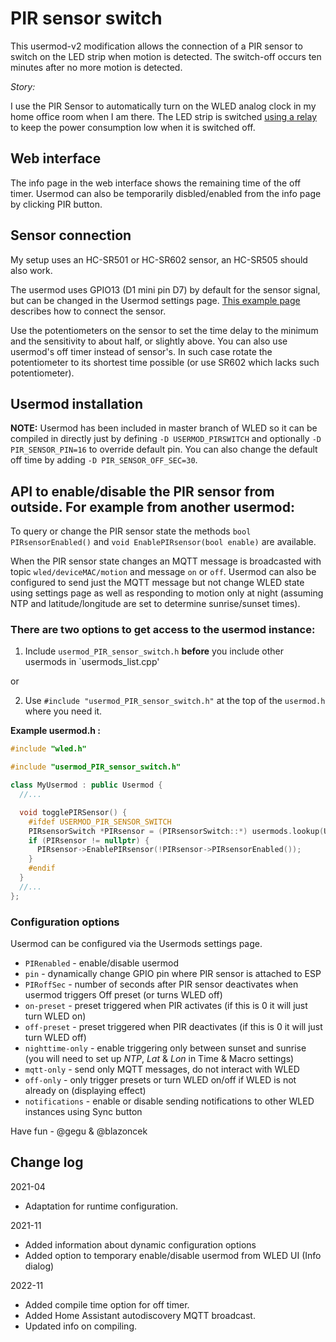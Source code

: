 # PIR sensor switch

This usermod-v2 modification allows the connection of a PIR sensor to switch on the LED strip when motion is detected. The switch-off occurs ten minutes after no more motion is detected.

_Story:_

I use the PIR Sensor to automatically turn on the WLED analog clock in my home office room when I am there.
The LED strip is switched [using a relay](https://github.com/Aircoookie/WLED/wiki/Control-a-relay-with-WLED) to keep the power consumption low when it is switched off.

## Web interface

The info page in the web interface shows the remaining time of the off timer. Usermod can also be temporarily disbled/enabled from the info page by clicking PIR button.

## Sensor connection

My setup uses an HC-SR501 or HC-SR602 sensor, an HC-SR505 should also work.

The usermod uses GPIO13 (D1 mini pin D7) by default for the sensor signal, but can be changed in the Usermod settings page.
[This example page](http://www.esp8266learning.com/wemos-mini-pir-sensor-example.php) describes how to connect the sensor.

Use the potentiometers on the sensor to set the time delay to the minimum and the sensitivity to about half, or slightly above.
You can also use usermod's off timer instead of sensor's. In such case rotate the potentiometer to its shortest time possible (or use SR602 which lacks such potentiometer).

## Usermod installation

**NOTE:** Usermod has been included in master branch of WLED so it can be compiled in directly just by defining `-D USERMOD_PIRSWITCH` and optionally `-D PIR_SENSOR_PIN=16` to override default pin. You can also change the default off time by adding `-D PIR_SENSOR_OFF_SEC=30`.

## API to enable/disable the PIR sensor from outside. For example from another usermod:

To query or change the PIR sensor state the methods `bool PIRsensorEnabled()` and `void EnablePIRsensor(bool enable)` are available.

When the PIR sensor state changes an MQTT message is broadcasted with topic `wled/deviceMAC/motion` and message `on` or `off`.
Usermod can also be configured to send just the MQTT message but not change WLED state using settings page as well as responding to motion only at night
(assuming NTP and latitude/longitude are set to determine sunrise/sunset times).

### There are two options to get access to the usermod instance:

1. Include `usermod_PIR_sensor_switch.h` **before** you include other usermods in `usermods_list.cpp'

or

2. Use `#include "usermod_PIR_sensor_switch.h"` at the top of the `usermod.h` where you need it.

**Example usermod.h :**
```cpp
#include "wled.h"

#include "usermod_PIR_sensor_switch.h"

class MyUsermod : public Usermod {
  //...

  void togglePIRSensor() {
    #ifdef USERMOD_PIR_SENSOR_SWITCH
    PIRsensorSwitch *PIRsensor = (PIRsensorSwitch::*) usermods.lookup(USERMOD_ID_PIRSWITCH);
    if (PIRsensor != nullptr) {
      PIRsensor->EnablePIRsensor(!PIRsensor->PIRsensorEnabled());
    }
    #endif
  }
  //...
};
```

### Configuration options

Usermod can be configured via the Usermods settings page.

* `PIRenabled` - enable/disable usermod
* `pin` - dynamically change GPIO pin where PIR sensor is attached to ESP
* `PIRoffSec` - number of seconds after PIR sensor deactivates when usermod triggers Off preset (or turns WLED off)
* `on-preset` - preset triggered when PIR activates (if this is 0 it will just turn WLED on)
* `off-preset` - preset triggered when PIR deactivates (if this is 0 it will just turn WLED off)
* `nighttime-only` - enable triggering only between sunset and sunrise (you will need to set up _NTP_, _Lat_ & _Lon_ in Time & Macro settings)
* `mqtt-only` - send only MQTT messages, do not interact with WLED
* `off-only` - only trigger presets or turn WLED on/off if WLED is not already on (displaying effect)
* `notifications` - enable or disable sending notifications to other WLED instances using Sync button


Have fun - @gegu & @blazoncek

## Change log
2021-04
* Adaptation for runtime configuration.

2021-11
* Added information about dynamic configuration options
* Added option to temporary enable/disable usermod from WLED UI (Info dialog)

2022-11
* Added compile time option for off timer.
* Added Home Assistant autodiscovery MQTT broadcast.
* Updated info on compiling.
